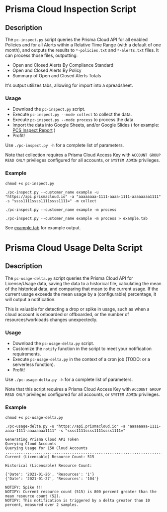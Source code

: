 # Prisma Cloud Inspection Script

## Description

The `pc-inspect.py` script queries the Prisma Cloud API for all enabled Policies
and for all Alerts within a Relative Time Range (with a default of one month),
and outputs the results to `*-policies.txt` and `*-alerts.txt` files.
It can process those files, outputting:

* Open and Closed Alerts By Compliance Standard
* Open and Closed Alerts By Policy
* Summary of Open and Closed Alerts Totals

It's output utilizes tabs, allowing for import into a spreadsheet.

### Usage

* Download the `pc-inspect.py` script.
* Execute `pc-inspect.py --mode collect` to collect the data.
* Execute `pc-inspect.py --mode process` to process the data.
* Import the data into Google Sheets, and/or Google Slides ( for example: [PCS Inspect Report](https://docs.google.com/presentation/d/10x_PGAu0ZPUGZMc4Tfevf9gpXvhIUOwGrBuRBkI6Jjc/edit?usp=sharing) )
* Profit!

Use `./pc-inspect.py -h` for a complete list of parameters.

Note that collection requires a Prisma Cloud Access Key with `ACCOUNT GROUP READ ONLY` privileges configured for all accounts, or `SYSTEM ADMIN` privileges.

### Example

```
chmod +x pc-inspect.py

./pc-inspect.py --customer_name example -u "https://api.prismacloud.io" -a "aaaaaaaa-1111-aaaa-1111-aaaaaaaa1111" -s "ssss1111ssss1111ssss1111=" -m collect

./pc-inspect.py --customer_name example -m process

./pc-inspect.py --customer_name example -m process > example.tab
```

See [example.tab](example.tab) for example output.

# Prisma Cloud Usage Delta Script

## Description

The `pc-usage-delta.py` script queries the Prisma Cloud API for License/Usage data,
saving the data to a historical file, calculating the mean of the historical data,
and comparing that mean to the current usage. 
If the current usage exceeds the mean usage by a (configurable) percentage,
it will output a notification.

This is valuable for detecting a drop or spike in usage,
such as when a cloud account is onboarded or offboarded,
or the number of resources/workloads changes unexpectedly.

### Usage

* Download the `pc-usage-delta.py` script.
* Customize the `notify` function in the script to meet your notification requirements.
* Execute `pc-usage-delta.py` in the context of a cron job (TODO: or a serverless function).
* Profit!

Use `./pc-usage-delta.py -h` for a complete list of parameters.

Note that this script requires a Prisma Cloud Access Key with `ACCOUNT GROUP READ ONLY` privileges configured for all accounts, or `SYSTEM ADMIN` privileges.

### Example

```
chmod +x pc-usage-delta.py

./pc-usage-delta.py -u "https://api.prismacloud.io" -a "aaaaaaaa-1111-aaaa-1111-aaaaaaaa1111" -s "ssss1111ssss1111ssss1111="

Generating Prisma Cloud API Token
Querying Cloud Accounts
Querying Usage for 150 Cloud Accounts
......................................................................................................................................................
Current (Licensable) Resource Count: 515

Historical (Licensable) Resource Count:

{'Date': '2021-01-26', 'Resources': '1'}
{'Date': '2021-01-27', 'Resources': '104'}

NOTIFY: Spike !!!
NOTIFY: Current resource count (515) is 800 percent greater than the mean resource count (52).
NOTIFY: This notification is triggered by a delta greater than 10 percent, measured over 2 samples.
```